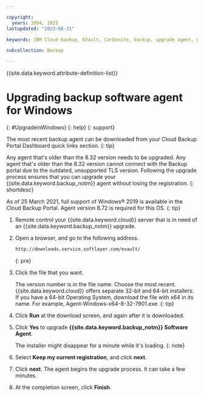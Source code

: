 ```yaml
---

copyright:
  years: 1994, 2023
lastupdated: "2023-08-31"

keywords: IBM Cloud backup, EVault, Carbonite, backup, upgrade agent, Windows

subcollection: Backup

---
```

{{site.data.keyword.attribute-definition-list}}

# Upgrading backup software agent for Windows
{: #UpgradeinWindows}
{: help}
{: support}

The most recent backup agent can be downloaded from your Cloud Backup Portal Dashboard quick links section.
{: tip}

Any agent that's older than the 8.32 version needs to be upgraded. Any agent that's older than the 8.32 version cannot connect with the Backup portal due to the outdated, unsupported TLS version. Following the upgrade process ensures that you can upgrade your {{site.data.keyword.backup_notm}} agent without losing the registration.
{: shortdesc}

As of 25 March 2021, full support of Windows&reg; 2019 is available in the Cloud Backup Portal. Agent version 8.72 is required for this OS.
{: tip}

1. Remote control your {{site.data.keyword.cloud}} server that is in need of an {{site.data.keyword.backup_notm}} upgrade.
2. Open a browser, and go to the following address.
     ```sh
     http://downloads.service.softlayer.com/evault/
     ```
     {: pre}

3. Click the file that you want.

    The version number is in the file name. Choose the most recent.
    {{site.data.keyword.cloud}} offers separate 32-bit and 64-bit installers. If you have a 64-bit Operating System, download the file with x64 in its name. For example, Agent-Windows-x64-8-32-7901.exe.
    {: tip}

4. Click **Run** at the download screen, and again after it is downloaded.
5. Click **Yes** to upgrade **{{site.data.keyword.backup_notm}} Software Agent**.

    The installer might disappear for a minute while it's loading.
    {: note}

6. Select **Keep my current registration**, and click **next**.
7. Click **next**. The agent begins the upgrade process. It can take a few minutes.
8. At the completion screen, click **Finish**.
